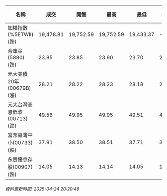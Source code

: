 | 名稱 | 成交 | 開盤 | 最高 | 最低 | 均價 | 成交金額(億) | 昨收 | 漲跌幅 | 漲跌 | 總量 | 昨量 | 振幅 |
| -------- | -------- | -------- | -------- |-------- | -------- | -------- |-------- |-------- |-------- | -------- | -------- |-------- |
|加權指數(%5ETWII) (跌)|19,478.81|19,752.59|19,752.59|19,433.37|-|2,414.97|19,639.14|0.82%|160.33|4,307,936|0|1.63%|
|合庫金(5880) (跌)|23.85|23.85|23.90|23.70|23.80|1.26|23.95|0.42%|0.10|5,281|5,547|0.84%|
|元大美債20年(00679B) (漲)|28.21|28.22|28.23|28.18|28.21|6.70|28.18|0.11%|0.03|23,740|46,482|0.18%|
|元大台灣高息低波(00713) (跌)|49.56|49.95|49.95|49.51|49.70|3.83|49.73|0.34%|0.17|7,709|11,285|0.88%|
|富邦臺灣中小(00733) (跌)|37.91|38.50|38.51|37.71|38.17|0.940|38.26|0.91%|0.35|2,462|2,876|2.09%|
|永豐優息存股(00907) (跌)|14.05|14.13|14.14|14.05|14.09|0.144|14.09|0.28%|0.04|1,020|1,508|0.64%|
###### 資料更新時間: 2025-04-24 20:20:48